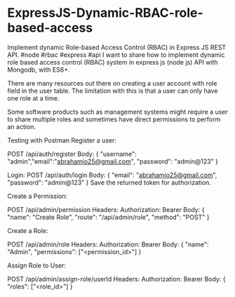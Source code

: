 ﻿# ExpressJS-Dynamic-RBAC-role-based-access
Implement dynamic Role-based Access Control (RBAC) in Express JS REST API.
#node #rbac #express #api
I want to share how to implement dynamic role based access control (RBAC) system in express js (node js) API with Mongodb, with ES6+.

There are many resources out there on creating a user account with role field in the user table. The limitation with this is that a user can only have one role at a time.

Some software products such as management systems might require a user to share multiple roles and sometimes have direct permissions to perform an action.

Testing with Postman
Register a user:

POST /api/auth/register
Body: { "username": "admin","email":"abrahamjo25@gmail.com", "password": "admin@123" }

Login:
POST /api/auth/login
Body: { "email": "abrahamjo25@gmail.com", "password": "admin@123" }
Save the returned token for authorization.

Create a Permission:

POST /api/admin/permission
Headers: Authorization: Bearer <token>
Body: { "name": "Create Role", "route": "/api/admin/role", "method": "POST" }

Create a Role:

POST /api/admin/role
Headers: Authorization: Bearer <token>
Body: { "name": "Admin", "permissions": ["<permission_id>"] }

Assign Role to User:

POST /api/admin/assign-role/userId
Headers: Authorization: Bearer <token>
Body: { "roles": ["<role_id>"] }
